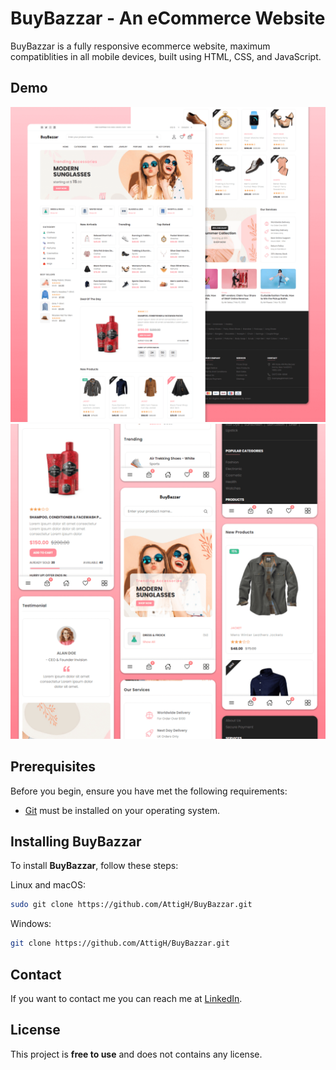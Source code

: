 # BuyBazzar - An eCommerce Website

BuyBazzar is a fully responsive ecommerce website, maximum compatiblities in all mobile devices, built using HTML, CSS, and JavaScript.

## Demo

![BuyBazzar Desktop Demo](./website-demo-image/desktop.png "Desktop Demo")
![BuyBazzar Mobile Demo](./website-demo-image/mobile.png "Mobile Demo")

## Prerequisites

Before you begin, ensure you have met the following requirements:

* [Git](https://git-scm.com/downloads "Download Git") must be installed on your operating system.

## Installing BuyBazzar

To install **BuyBazzar**, follow these steps:

Linux and macOS:

```bash
sudo git clone https://github.com/AttigH/BuyBazzar.git
```

Windows:

```bash
git clone https://github.com/AttigH/BuyBazzar.git
```

## Contact

If you want to contact me you can reach me at [LinkedIn](https://www.linkedin.com/in/hamzaattig/).

## License

This project is **free to use** and does not contains any license.
